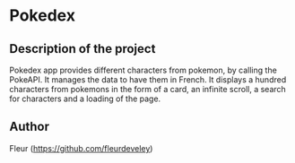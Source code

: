 # Pokedex

## Description of the project
  Pokedex app provides different characters from pokemon, by calling the PokeAPI.
  It manages the data to have them in French. 
  It displays a hundred characters from pokemons in the form of a card, an infinite scroll, a search for characters and a loading of the page.

## Author 
Fleur (https://github.com/fleurdeveley)
